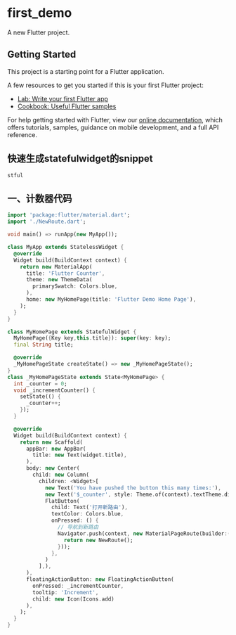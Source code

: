 # first_demo

A new Flutter project.

## Getting Started

This project is a starting point for a Flutter application.

A few resources to get you started if this is your first Flutter project:

- [Lab: Write your first Flutter app](https://flutter.io/docs/get-started/codelab)
- [Cookbook: Useful Flutter samples](https://flutter.io/docs/cookbook)

For help getting started with Flutter, view our 
[online documentation](https://flutter.io/docs), which offers tutorials, 
samples, guidance on mobile development, and a full API reference.


## 快速生成statefulwidget的snippet 
`stful`

## 一、计数器代码
```dart
import 'package:flutter/material.dart';
import './NewRoute.dart';

void main() => runApp(new MyApp());

class MyApp extends StatelessWidget {
  @override
  Widget build(BuildContext context) {
    return new MaterialApp(
      title: 'Flutter Counter',
      theme: new ThemeData(
        primarySwatch: Colors.blue,
      ),
      home: new MyHomePage(title: 'Flutter Demo Home Page'),
    );
  }
}

class MyHomePage extends StatefulWidget {
  MyHomePage({Key key,this.title}): super(key: key);
  final String title;

  @override
  _MyHomePageState createState() => new _MyHomePageState();
}
class _MyHomePageState extends State<MyHomePage> {
  int _counter = 0;
  void _incrementCounter() {
    setState(() {
      _counter++;
    });
  }

  @override
  Widget build(BuildContext context) {
    return new Scaffold(
      appBar: new AppBar(
        title: new Text(widget.title),
      ),
      body: new Center(
        child: new Column(
          children: <Widget>[
            new Text('You have pushed the button this many times:'),
            new Text('$_counter', style: Theme.of(context).textTheme.display1,),
            FlatButton(
              child: Text('打开新路由'),
              textColor: Colors.blue,
              onPressed: () {
                // 导航到新路由
                Navigator.push(context, new MaterialPageRoute(builder:(context){
                  return new NewRoute();
                }));
              },
            )
          ],),
      ),
      floatingActionButton: new FloatingActionButton(
        onPressed: _incrementCounter,
        tooltip: 'Increment',
        child: new Icon(Icons.add)
      ),
    );
  }
}
```